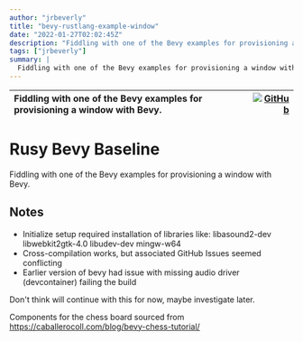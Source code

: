 ```yaml
---
author: "jrbeverly"
title: "bevy-rustlang-example-window"
date: "2022-01-27T02:02:45Z"
description: "Fiddling with one of the Bevy examples for provisioning a window with Bevy."
tags: ["jrbeverly"]
summary: |
  Fiddling with one of the Bevy examples for provisioning a window with Bevy.
---
```


| Fiddling with one of the Bevy examples for provisioning a window with Bevy. | [![GitHub](https://img.shields.io/badge/GitHub-%23121011.svg?logo=github&logoColor=white)](https://github.com/jrbeverly/bevy-rustlang-example-window) |
| :-------- | -------: |


# Rusy Bevy Baseline

Fiddling with one of the Bevy examples for provisioning a window with Bevy.

## Notes

- Initialize setup required installation of libraries like: libasound2-dev libwebkit2gtk-4.0 libudev-dev mingw-w64
- Cross-compilation works, but associated GitHub Issues seemed conflicting
- Earlier version of bevy had issue with missing audio driver (devcontainer) failing the build

Don't think will continue with this for now, maybe investigate later.

Components for the chess board sourced from https://caballerocoll.com/blog/bevy-chess-tutorial/
